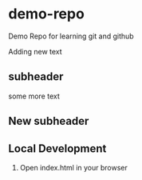 # demo-repo
Demo Repo for learning git and github

Adding new text

## subheader

some more text

## New subheader 

## Local Development
1. Open index.html in your browser
